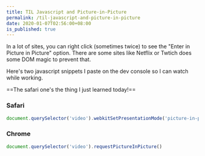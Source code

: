 ```yaml
---
title: TIL Javascript and Picture-in-Picture
permalink: /til-javascript-and-picture-in-picture
date: 2020-01-07T02:56:00+08:00
is_published: true
---
```


 

In a lot of sites, you can right click (sometimes twice) to see the "Enter in Picture in Picture" option. There are some sites like Netflix or Twtich does some DOM magic to prevent that.

Here's two javascript snippets I paste on the dev console so I can watch while working.

==The safari one's the thing I just learned today!==



<!-- more -->

### Safari

```js
document.querySelector('video').webkitSetPresentationMode('picture-in-picture')
```

### Chrome

```js
document.querySelector('video').requestPictureInPicture()
```



